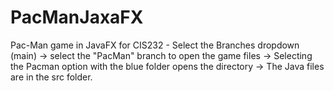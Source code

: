 # PacManJaxaFX
Pac-Man game in JavaFX for CIS232 - Select the Branches dropdown (main) -> select the "PacMan" branch to open the game files -> Selecting the Pacman option with the blue folder opens the directory -> The Java files are in the src folder. 
